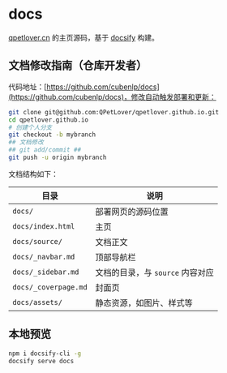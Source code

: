 # docs

[qpetlover.cn](https://qpetlover.cn) 的主页源码，基于 [docsify](https://docsify.js.org/#/zh-cn/) 构建。

## 文档修改指南（仓库开发者）

代码地址：[https://github.com/cubenlp/docs](https://github.com/cubenlp/docs)，修改自动触发部署和更新：

```bash
git clone git@github.com:QPetLover/qpetlover.github.io.git
cd qpetlover.github.io
# 创建个人分支
git checkout -b mybranch
## 文档修改 
## git add/commit ##
git push -u origin mybranch
```

文档结构如下：

| 目录 | 说明 |
| --- | --- |
| `docs/` | 部署网页的源码位置 |
| `docs/index.html` | 主页 |
| `docs/source/` | 文档正文 |
| `docs/_navbar.md` | 顶部导航栏 |
| `docs/_sidebar.md` | 文档的目录，与 `source` 内容对应 |
| `docs/_coverpage.md` | 封面页 |
| `docs/assets/` | 静态资源，如图片、样式等 |

## 本地预览

```bash
npm i docsify-cli -g
docsify serve docs
```